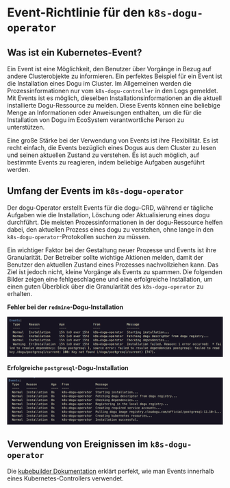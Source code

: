 # Event-Richtlinie für den `k8s-dogu-operator`

## Was ist ein Kubernetes-Event?

Ein Event ist eine Möglichkeit, den Benutzer über Vorgänge in Bezug auf andere Clusterobjekte zu informieren. Ein
perfektes Beispiel für ein Event ist die Installation eines Dogu im Cluster. Im Allgemeinen werden die
Prozessinformationen nur vom `k8s-dogu-controller` in den Logs gemeldet. Mit Events ist es möglich,
dieselben Installationsinformationen an die aktuell installierte Dogu-Ressource zu melden. Diese Events können eine
beliebige Menge an Informationen oder Anweisungen enthalten, um die für die Installation von Dogu im EcoSystem
verantwortliche Person zu unterstützen.

Eine große Stärke bei der Verwendung von Events ist ihre Flexibilität. Es ist recht einfach, die Events
bezüglich eines Dogus aus dem Cluster zu lesen und seinen aktuellen Zustand zu verstehen. Es ist auch möglich, auf
bestimmte Events zu reagieren, indem beliebige Aufgaben ausgeführt werden.

## Umfang der Events im `k8s-dogu-operator`

Der dogu-Operator erstellt Events für die dogu-CRD, während er tägliche Aufgaben wie die Installation, Löschung oder
Aktualisierung eines dogu durchführt. Die meisten Prozessinformationen in der dogu-Ressource helfen dabei, den aktuellen
Prozess eines dogu zu verstehen, ohne lange in den `k8s-dogu-operator`-Protokollen suchen zu müssen.

Ein wichtiger Faktor bei der Gestaltung neuer Prozesse und Events ist ihre Granularität. Der Betreiber sollte
wichtige Aktionen melden, damit der Benutzer den aktuellen Zustand eines Prozesses nachvollziehen kann. Das Ziel ist
jedoch nicht, kleine Vorgänge als Events zu spammen. Die folgenden Bilder zeigen eine fehlgeschlagene und eine
erfolgreiche Installation, um einen guten Überblick über die Granularität des `k8s-dogu-operator` zu erhalten.

**Fehler bei der `redmine`-Dogu-Installation**

![Bild, das die Ereignisse beim Auftreten eines Fehlers bei der Installation des `postgresql` Dogu zeigt.](figures/events_with_errors.png)

**Erfolgreiche `postgresql`-Dogu-Installation**

![Bild mit Ereignissen für die erfolgreiche Installation des `postgresql` Dogu.](figures/events_without_errors.png)

## Verwendung von Ereignissen im `k8s-dogu-operator`

Die [kubebuilder Dokumentation](https://book-v1.book.kubebuilder.io/beyond_basics/creating_events.html) erklärt
perfekt, wie man Events innerhalb eines Kubernetes-Controllers verwendet.